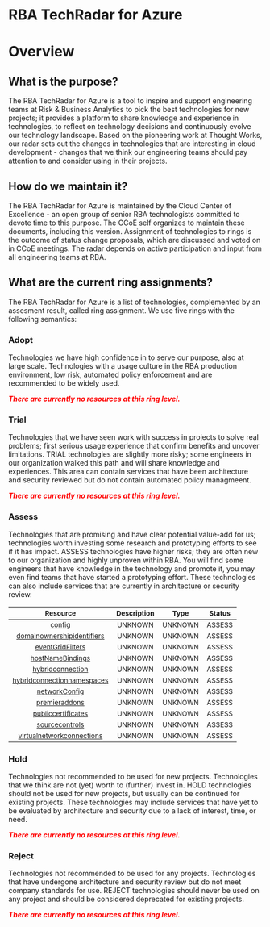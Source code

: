 
RBA TechRadar for Azure
=======================

# Overview

## What is the purpose?


The RBA TechRadar for Azure is a tool to inspire and support engineering teams at Risk & Business Analytics to pick the best technologies for new projects; it provides a platform to share knowledge and experience in technologies, to reflect on technology decisions and continuously evolve our technology landscape.  Based on the pioneering work at Thought Works, our radar sets out the changes in technologies that are interesting in cloud development - changes that we think our engineering teams should pay attention to and consider using in their projects.
## How do we maintain it?


The RBA TechRadar for Azure is maintained by the Cloud Center of Excellence - an open group of senior RBA technologists committed to devote time to this purpose.  The CCoE self organizes to maintain these documents, including this version.  Assignment of technologies to rings is the outcome of status change proposals, which are discussed and voted on in CCoE meetings.  The radar depends on active participation and input from all engineering teams at RBA.
## What are the current ring assignments?


The RBA TechRadar for Azure is a list of technologies, complemented by an assesment result, called ring assignment.  We use five rings with the following semantics:
### Adopt


Technologies we have high confidence in to serve our purpose, also at large scale.  Technologies with a usage culture in the RBA production environment, low risk, automated policy enforcement and are recommended to be widely used.  
  
***<font color="red"> There are currently no resources at this ring level. </font>***
### Trial


Technologies that we have seen work with success in projects to solve real problems;  first serious usage experience that confirm benefits and uncover limitations.  TRIAL technologies are slightly more risky; some engineers in our organization walked this path and will share knowledge and experiences.  This area can contain services that have been architecture and security reviewed but do not contain automated policy managmeent.  
  
***<font color="red"> There are currently no resources at this ring level. </font>***
### Assess


Technologies that are promising and have clear potential value-add for us; technologies worth investing some research and prototyping efforts to see if it has impact.  ASSESS technologies have higher risks;  they are often new to our organization and highly unproven within RBA.  You will find some engineers that have knowledge in the technology and promote it, you may even find teams that have started a prototyping effort.  These technologies can also include services that are currently in architecture or security review.  

|<sub>Resource</sub>|<sub>Description</sub>|<sub>Type</sub>|<sub>Status</sub>|
| :---: | :---: | :---: | :---: |
|<sub>[config](https://github.com/openrba/python-azure-techradar/tree/master/Microsoft.DBforMariaDB/sites/slots/config)</sub>|<sub>UNKNOWN</sub>|<sub>UNKNOWN</sub>|<sub>ASSESS</sub>|
|<sub>[domainownershipidentifiers](https://github.com/openrba/python-azure-techradar/tree/master/Microsoft.DBforMariaDB/sites/slots/domainownershipidentifiers)</sub>|<sub>UNKNOWN</sub>|<sub>UNKNOWN</sub>|<sub>ASSESS</sub>|
|<sub>[eventGridFilters](https://github.com/openrba/python-azure-techradar/tree/master/Microsoft.DBforMariaDB/sites/slots/eventGridFilters)</sub>|<sub>UNKNOWN</sub>|<sub>UNKNOWN</sub>|<sub>ASSESS</sub>|
|<sub>[hostNameBindings](https://github.com/openrba/python-azure-techradar/tree/master/Microsoft.DBforMariaDB/sites/slots/hostNameBindings)</sub>|<sub>UNKNOWN</sub>|<sub>UNKNOWN</sub>|<sub>ASSESS</sub>|
|<sub>[hybridconnection](https://github.com/openrba/python-azure-techradar/tree/master/Microsoft.DBforMariaDB/sites/slots/hybridconnection)</sub>|<sub>UNKNOWN</sub>|<sub>UNKNOWN</sub>|<sub>ASSESS</sub>|
|<sub>[hybridconnectionnamespaces](https://github.com/openrba/python-azure-techradar/tree/master/Microsoft.DBforMariaDB/sites/slots/hybridconnectionnamespaces)</sub>|<sub>UNKNOWN</sub>|<sub>UNKNOWN</sub>|<sub>ASSESS</sub>|
|<sub>[networkConfig](https://github.com/openrba/python-azure-techradar/tree/master/Microsoft.DBforMariaDB/sites/slots/networkConfig)</sub>|<sub>UNKNOWN</sub>|<sub>UNKNOWN</sub>|<sub>ASSESS</sub>|
|<sub>[premieraddons](https://github.com/openrba/python-azure-techradar/tree/master/Microsoft.DBforMariaDB/sites/slots/premieraddons)</sub>|<sub>UNKNOWN</sub>|<sub>UNKNOWN</sub>|<sub>ASSESS</sub>|
|<sub>[publiccertificates](https://github.com/openrba/python-azure-techradar/tree/master/Microsoft.DBforMariaDB/sites/slots/publiccertificates)</sub>|<sub>UNKNOWN</sub>|<sub>UNKNOWN</sub>|<sub>ASSESS</sub>|
|<sub>[sourcecontrols](https://github.com/openrba/python-azure-techradar/tree/master/Microsoft.DBforMariaDB/sites/slots/sourcecontrols)</sub>|<sub>UNKNOWN</sub>|<sub>UNKNOWN</sub>|<sub>ASSESS</sub>|
|<sub>[virtualnetworkconnections](https://github.com/openrba/python-azure-techradar/tree/master/Microsoft.DBforMariaDB/sites/slots/virtualnetworkconnections)</sub>|<sub>UNKNOWN</sub>|<sub>UNKNOWN</sub>|<sub>ASSESS</sub>|

### Hold


Technologies not recommended to be used for new projects. Technologies that we think are not (yet) worth to (further) invest in.  HOLD technologies should not be used for new projects, but usually can be continued for existing projects.  These technologies may include services that have yet to be evaluated by architecture and security due to a lack of interest, time, or need.  
  
***<font color="red"> There are currently no resources at this ring level. </font>***
### Reject


Technologies not recommended to be used for any projects. Technologies that have undergone architecture and security review but do not meet company standards for use.  REJECT technologies should never be used on any project and should be considered deprecated for existing projects.  
  
***<font color="red"> There are currently no resources at this ring level. </font>***